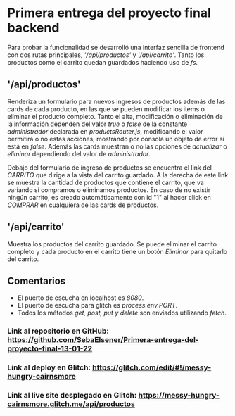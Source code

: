 # Primera entrega del proyecto final backend

Para probar la funcionalidad se desarrolló una interfaz sencilla de frontend con dos rutas principales, *'/api/productos'* y *'/api/carrito'*.
Tanto los productos como el carrito quedan guardados haciendo uso de *fs*.


## '/api/productos'
Renderiza un formulario para nuevos ingresos de productos además de las cards de cada producto, en las que se pueden modificar los items o eliminar el producto completo.
Tanto el alta, modificación o eliminación de la información dependen del valor *true* o *false* de la constante *administrador* declarada en *productsRouter.js*, modificando el valor permitirá o no estas acciones, mostrando por consola un objeto de error si está en *false*.  Además las cards muestran o no las opciones de *actualizar* o *eliminar* dependiendo del valor de *administrador*.

Debajo del formulario de ingreso de productos se encuentra el link del *CARRITO* que dirige a la vista del carrito guardado.  A la derecha de este link se muestra la cantidad de productos que contiene el carrito, que va variando si compramos o eliminamos productos.  En caso de no existir ningún carrito, es creado automáticamente con id "1" al hacer click en *COMPRAR* en cualquiera de las cards de productos.

## '/api/carrito'
Muestra los productos del carrito guardado.  Se puede eliminar el carrito completo y cada producto en el carrito tiene un botón *Eliminar* para quitarlo del carrito.

## Comentarios
* El puerto de escucha en localhost es *8080*.
* El puerto de escucha para glitch es *process.env.PORT*.
* Todos los métodos *get, post, put y delete* son enviados utilizando *fetch*.

### Link al repositorio en GitHub: https://github.com/SebaElsener/Primera-entrega-del-proyecto-final-13-01-22
### Link al deploy en Glitch: https://glitch.com/edit/#!/messy-hungry-cairnsmore
### Link al live site desplegado en Glitch: https://messy-hungry-cairnsmore.glitch.me/api/productos